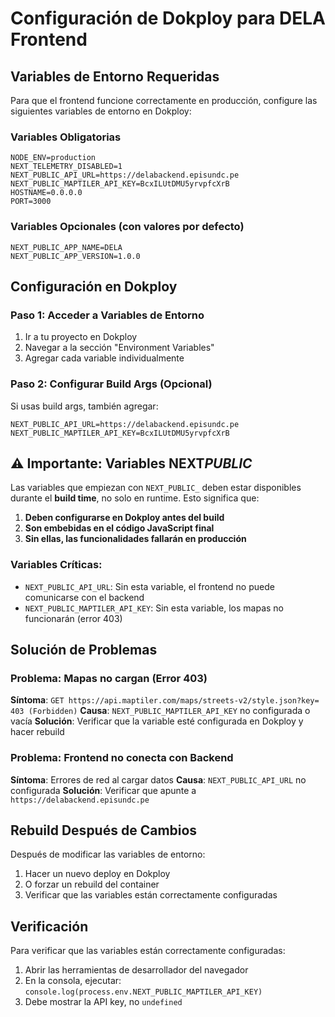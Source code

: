 # Configuración de Dokploy para DELA Frontend

## Variables de Entorno Requeridas

Para que el frontend funcione correctamente en producción, configure las siguientes variables de entorno en Dokploy:

### Variables Obligatorias

```env
NODE_ENV=production
NEXT_TELEMETRY_DISABLED=1
NEXT_PUBLIC_API_URL=https://delabackend.episundc.pe
NEXT_PUBLIC_MAPTILER_API_KEY=BcxILUtDMU5yrvpfcXrB
HOSTNAME=0.0.0.0
PORT=3000
```

### Variables Opcionales (con valores por defecto)

```env
NEXT_PUBLIC_APP_NAME=DELA
NEXT_PUBLIC_APP_VERSION=1.0.0
```

## Configuración en Dokploy

### Paso 1: Acceder a Variables de Entorno

1. Ir a tu proyecto en Dokploy
2. Navegar a la sección "Environment Variables"
3. Agregar cada variable individualmente

### Paso 2: Configurar Build Args (Opcional)

Si usas build args, también agregar:

```
NEXT_PUBLIC_API_URL=https://delabackend.episundc.pe
NEXT_PUBLIC_MAPTILER_API_KEY=BcxILUtDMU5yrvpfcXrB
```

## ⚠️ Importante: Variables NEXT*PUBLIC*

Las variables que empiezan con `NEXT_PUBLIC_` deben estar disponibles durante el **build time**, no solo en runtime. Esto significa que:

1. **Deben configurarse en Dokploy antes del build**
2. **Son embebidas en el código JavaScript final**
3. **Sin ellas, las funcionalidades fallarán en producción**

### Variables Críticas:

- `NEXT_PUBLIC_API_URL`: Sin esta variable, el frontend no puede comunicarse con el backend
- `NEXT_PUBLIC_MAPTILER_API_KEY`: Sin esta variable, los mapas no funcionarán (error 403)

## Solución de Problemas

### Problema: Mapas no cargan (Error 403)

**Síntoma**: `GET https://api.maptiler.com/maps/streets-v2/style.json?key= 403 (Forbidden)`
**Causa**: `NEXT_PUBLIC_MAPTILER_API_KEY` no configurada o vacía
**Solución**: Verificar que la variable esté configurada en Dokploy y hacer rebuild

### Problema: Frontend no conecta con Backend

**Síntoma**: Errores de red al cargar datos
**Causa**: `NEXT_PUBLIC_API_URL` no configurada
**Solución**: Verificar que apunte a `https://delabackend.episundc.pe`

## Rebuild Después de Cambios

Después de modificar las variables de entorno:

1. Hacer un nuevo deploy en Dokploy
2. O forzar un rebuild del container
3. Verificar que las variables están correctamente configuradas

## Verificación

Para verificar que las variables están correctamente configuradas:

1. Abrir las herramientas de desarrollador del navegador
2. En la consola, ejecutar: `console.log(process.env.NEXT_PUBLIC_MAPTILER_API_KEY)`
3. Debe mostrar la API key, no `undefined`
